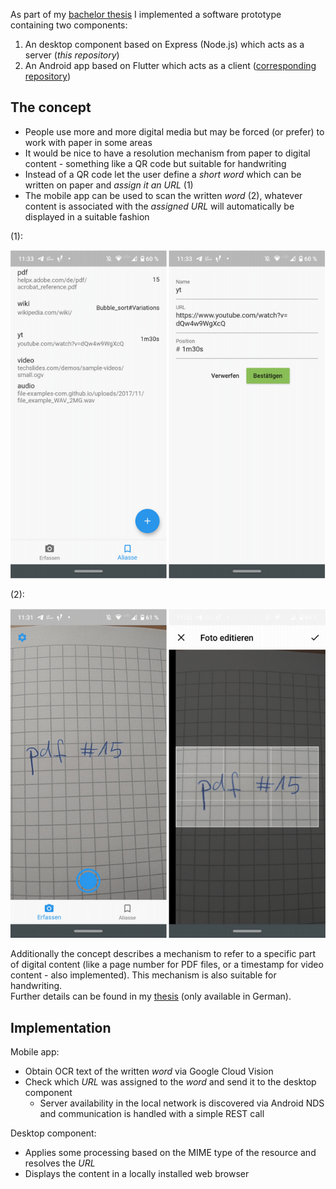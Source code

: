 As part of my [bachelor thesis][thesis] I implemented a software prototype containing two components:

1. An desktop component based on Express (Node.js) which acts as a server (_this repository_)
2. An Android app based on Flutter which acts as a client ([corresponding repository](https://raw.githubusercontent.com/Anudin/mobile-client))

## The concept

- People use more and more digital media but may be forced (or prefer) to work with paper in some areas
- It would be nice to have a resolution mechanism from paper to digital content - something like a QR code but suitable for handwriting
- Instead of a QR code let the user define a _short word_ which can be written on paper and _assign it an URL_ (1)
- The mobile app can be used to scan the written _word_ (2), whatever content is associated with the _assigned URL_ will automatically be displayed in a suitable fashion

(1):

![](alias-management.png)

(2):

![](alias-scanning.png)

Additionally the concept describes a mechanism to refer to a specific part of digital content (like a page number for PDF files, or a timestamp for video content - also implemented). This mechanism is also suitable for handwriting.  
Further details can be found in my [thesis][thesis] (only available in German).

## Implementation

Mobile app:

- Obtain OCR text of the written _word_ via Google Cloud Vision
- Check which _URL_ was assigned to the _word_ and send it to the desktop component
  - Server availability in the local network is discovered via Android NDS and communication is handled with a simple REST call

Desktop component:

- Applies some processing based on the MIME type of the resource and resolves the _URL_
- Displays the content in a locally installed web browser

[thesis]: https://www.dropbox.com/s/h9x94r1b29d0z77/bachelorarbeit.pdf?dl=0
